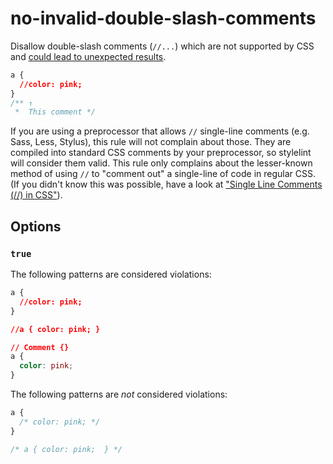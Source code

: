 # no-invalid-double-slash-comments

Disallow double-slash comments (`//...`) which are not supported by CSS and [could lead to unexpected results](https://stackoverflow.com/a/20192639/130652).

<!-- prettier-ignore -->
```css
a {
  //color: pink;
}
/** ↑
 *  This comment */
```

If you are using a preprocessor that allows `//` single-line comments (e.g. Sass, Less, Stylus), this rule will not complain about those. They are compiled into standard CSS comments by your preprocessor, so stylelint will consider them valid. This rule only complains about the lesser-known method of using `//` to "comment out" a single-line of code in regular CSS. (If you didn't know this was possible, have a look at ["Single Line Comments (//) in CSS"](http://www.xanthir.com/b4U10)).

## Options

### `true`

The following patterns are considered violations:

<!-- prettier-ignore -->
```css
a {
  //color: pink;
}
```

<!-- prettier-ignore -->
```css
//a { color: pink; }
```

<!-- prettier-ignore -->
```css
// Comment {}
a {
  color: pink;
}
```

The following patterns are _not_ considered violations:

<!-- prettier-ignore -->
```css
a {
  /* color: pink; */
}
```

<!-- prettier-ignore -->
```css
/* a { color: pink;  } */
```
